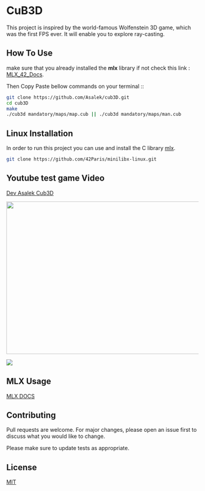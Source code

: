 # CuB3D
 This project is inspired by the world-famous Wolfenstein 3D game, which was the first FPS ever.
 It will enable you to explore ray-casting. 

## How To Use

make sure that you already installed the <strong>mlx</strong> library if not check this link : <a href="https://harm-smits.github.io/42docs/libs/minilibx/getting_started.html#installation">MLX_42_Docs</a>.

Then Copy Paste bellow commands on your terminal ::

```bash
git clone https://github.com/Asalek/cub3D.git
cd cub3D
make
./cub3d mandatory/maps/map.cub || ./cub3d mandatory/maps/man.cub
```

## Linux Installation

In order to run this project you can use and install the C library [mlx](https://github.com/42Paris/minilibx-linux.git).

```bash
git clone https://github.com/42Paris/minilibx-linux.git
```

## Youtube test game Video 

[Dev Asalek Cub3D](https://www.youtube.com/watch?v=s2c9mDevVwM&t=103s)

<img src="https://github.com/Asalek/cub3D/blob/main/gif/Cub3d_1337_42_asalek.gif" width="800" height="400" />

![](https://www.youtube.com/watch?v=s2c9mDevVwM&t=103s)

## MLX Usage

[MLX DOCS](https://harm-smits.github.io/42docs/libs/minilibx/getting_started.html)


## Contributing
Pull requests are welcome. For major changes, please open an issue first to discuss what you would like to change.

Please make sure to update tests as appropriate.

## License
[MIT](https://choosealicense.com/licenses/mit/)
